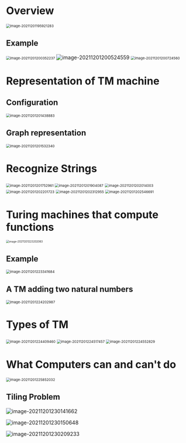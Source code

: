 # Overview

<img src="../../../../.mdnote/assets/image-20211201195921283.png" alt="image-20211201195921283" style="zoom:67%;" />

## Example

<img src="../../../../.mdnote/assets/image-20211201200352237.png" alt="image-20211201200352237" style="zoom:67%;" />

<img src="../../../../.mdnote/assets/image-20211201200524559.png" alt="image-20211201200524559" style="zoom:100%;" />

<img src="../../../../.mdnote/assets/image-20211201200724560.png" alt="image-20211201200724560" style="zoom:67%;" />

# Representation of TM machine

## Configuration

<img src="../../../../.mdnote/assets/image-20211201201438883.png" alt="image-20211201201438883" style="zoom:67%;" />

## Graph representation

<img src="../../../../.mdnote/assets/image-20211201201532340.png" alt="image-20211201201532340" style="zoom:67%;" />

# Recognize Strings

<img src="../../../../.mdnote/assets/image-20211201201752961.png" alt="image-20211201201752961" style="zoom:67%;" />

<img src="../../../../.mdnote/assets/image-20211201201904087.png" alt="image-20211201201904087" style="zoom:67%;" />

<img src="../../../../.mdnote/assets/image-20211201202014003.png" alt="image-20211201202014003" style="zoom:67%;" />

<img src="../../../../.mdnote/assets/image-20211201202201723.png" alt="image-20211201202201723" style="zoom:67%;" />

<img src="../../../../.mdnote/assets/image-20211201202312955.png" alt="image-20211201202312955" style="zoom:67%;" />

<img src="../../../../.mdnote/assets/image-20211201202546691.png" alt="image-20211201202546691" style="zoom:67%;" />

# Turing machines that compute functions

<img src="../../../../.mdnote/assets/image-20211201223202063.png" alt="image-20211201223202063" style="zoom: 50%;" />

## Example

<img src="../../../../.mdnote/assets/image-20211201223341684.png" alt="image-20211201223341684" style="zoom:67%;" />

## A TM adding two natural numbers

<img src="../../../../.mdnote/assets/image-20211201224202987.png" alt="image-20211201224202987" style="zoom:67%;" />

# Types of TM

<img src="../../../../.mdnote/assets/image-20211201224409460.png" alt="image-20211201224409460" style="zoom:67%;" />

<img src="../../../../.mdnote/assets/image-20211201224517457.png" alt="image-20211201224517457" style="zoom:67%;" />

<img src="../../../../.mdnote/assets/image-20211201224552829.png" alt="image-20211201224552829" style="zoom:67%;" />

# What Computers can and can't do

<img src="../../../../.mdnote/assets/image-20211201225852032.png" alt="image-20211201225852032" style="zoom:67%;" />

## Tiling Problem

![image-20211201230141662](../../../../.mdnote/assets/image-20211201230141662.png)

![image-20211201230150648](../../../../.mdnote/assets/image-20211201230150648.png)

![image-20211201230209233](../../../../.mdnote/assets/image-20211201230209233.png)

